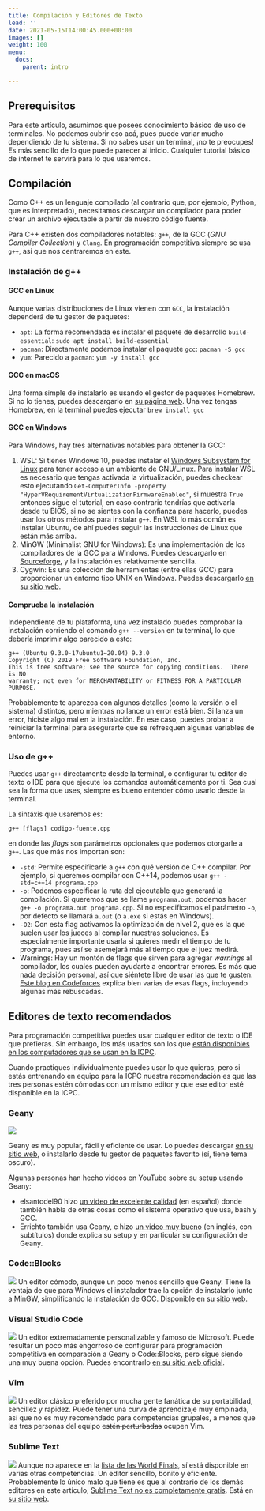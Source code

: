 ```yaml
---
title: Compilación y Editores de Texto
lead: ''
date: 2021-05-15T14:00:45.000+00:00
images: []
weight: 100
menu:
  docs:
    parent: intro

---
```


## Prerequisitos

Para este artículo, asumimos que posees conocimiento básico de uso de terminales. No
podemos cubrir eso acá, pues puede variar mucho dependiendo de tu sistema. Si no sabes
usar un terminal, ¡no te preocupes! Es más sencillo de lo que puede parecer al inicio.
Cualquier tutorial básico de internet te servirá para lo que usaremos.

## Compilación

Como C++ es un lenguaje compilado 
(al contrario que, por ejemplo, Python, que es interpretado),
necesitamos descargar un compilador para poder
crear un archivo ejecutable a partir de nuestro código fuente.

Para C++ existen dos compiladores notables: `g++`, de la GCC 
(_GNU Compiler Collection_) y `Clang`.
En programación competitiva siempre se usa `g++`, así que nos centraremos en este.

### Instalación de g++

#### GCC en Linux
Aunque varias distribuciones de Linux vienen con `GCC`, 
la instalación dependerá de tu gestor de paquetes:
* `apt`: La forma recomendada es instalar el paquete de desarrollo `build-essential`:
`sudo apt install build-essential`
* `pacman`: Directamente podemos instalar el paquete `gcc`:
`pacman -S gcc`
* `yum`: Parecido a `pacman`: `yum -y install gcc`

#### GCC en macOS
Una forma simple de instalarlo es usando el gestor de paquetes Homebrew.
Si no lo tienes, puedes descargarlo en [su página web](https://brew.sh).
Una vez tengas Homebrew, en la 
terminal puedes ejecutar `brew install gcc`

#### GCC en Windows
Para Windows, hay tres alternativas notables para obtener la GCC:
  1. WSL: Si tienes Windows 10, puedes instalar el 
  [Windows Subsystem for Linux](https://docs.microsoft.com/en-us/windows/wsl/install-win10) 
  para tener acceso a un ambiente de GNU/Linux.
  Para instalar WSL es necesario que tengas activada la virtualización, puedes checkear esto
  ejecutando `Get-ComputerInfo -property "HyperVRequirementVirtualizationFirmwareEnabled"`, si muestra `True`
  entonces sigue el tutorial, en caso contrario tendrías que activarla desde tu BIOS, si no
  se sientes con la confianza para hacerlo, puedes usar los otros métodos para instalar `g++`.
  En WSL lo más común es instalar Ubuntu, de ahí puedes seguir las instrucciones de Linux que están más arriba.
  1. MinGW (Minimalist GNU for Windows): Es una implementación de los 
  compiladores de la GCC para Windows. 
  Puedes descargarlo en [Sourceforge](https://sourceforge.net/projects/mingw/), 
  y la instalación es relativamente sencilla.
  1. Cygwin: Es una colección de herramientas (entre ellas GCC) para proporcionar un
  entorno tipo UNIX en Windows. Puedes descargarlo [en su sitio web](https://www.cygwin.com/).

#### Comprueba la instalación

Independiente de tu plataforma, una vez instalado puedes comprobar la instalación corriendo el comando `g++ --version` en tu terminal, lo que debería imprimir algo parecido a esto:
```
g++ (Ubuntu 9.3.0-17ubuntu1~20.04) 9.3.0
Copyright (C) 2019 Free Software Foundation, Inc.
This is free software; see the source for copying conditions.  There is NO
warranty; not even for MERCHANTABILITY or FITNESS FOR A PARTICULAR PURPOSE.
```
Probablemente te aparezca con algunos detalles (como la versión o el sistema) distintos, pero mientras no lance un error está bien. Si lanza un error, hiciste algo mal en la
instalación. En ese caso, puedes probar a reiniciar la terminal para asegurarte que se refresquen algunas variables de entorno.

### Uso de g++
Puedes usar `g++` directamente desde la terminal, o configurar tu editor de texto o IDE para
que ejecute los comandos automáticamente por ti. Sea cual sea la forma que uses, siempre
es bueno entender cómo usarlo desde la terminal.

La sintáxis que usaremos es:
```
g++ [flags] codigo-fuente.cpp
```
en donde las _flags_ son parámetros opcionales que podemos otorgarle a `g++`. Las que más
nos importan son:

  * `-std`: Permite especificarle a `g++` con qué versión de C++ compilar. Por ejemplo, si
  queremos compilar con C++14, podemos usar `g++ -std=c++14 programa.cpp`
  * `-o`: Podemos especificar la ruta del ejecutable que generará la compilación. Si queremos
  que se llame `programa.out`, podemos hacer `g++ -o programa.out programa.cpp`. Si no especificamos
  el parámetro `-o`, por defecto se llamará `a.out` (o `a.exe` si estás en Windows).
  * `-O2`: Con esta flag activamos la optimización de nivel 2, que es la que suelen usar
  los jueces al compilar nuestras soluciones. Es especialmente importante usarla si quieres
  medir el tiempo de tu programa, pues así se asemejará más al tiempo que el juez medirá.
  * Warnings: Hay un montón de flags que sirven para agregar _warnings_ al compilador,
  los cuales pueden ayudarte a encontrar errores. Es más que nada decisión personal, así
  que siéntete libre de usar las que te gusten. [Este blog en Codeforces](https://codeforces.com/blog/entry/15547)
  explica bien varias de esas flags, incluyendo algunas más rebuscadas.


## Editores de texto recomendados

Para programación competitiva puedes usar cualquier editor de texto o IDE que prefieras.
Sin embargo, los más usados son los que [están disponibles en los computadores que se usan
en la ICPC](https://icpc.global/worldfinals/programming-environment).

Cuando practiques individualmente puedes usar lo que quieras, pero si estás entrenando
en equipo para la ICPC nuestra recomendación es que las tres personas estén cómodas
con un mismo editor y que ese editor esté disponible en la ICPC.

### Geany

<img src="../geany.png"/>

Geany es muy popular, fácil y eficiente de usar. Lo puedes descargar [en su sitio web](https://www.geany.org/),
o instalarlo desde tu gestor de paquetes favorito (sí, tiene tema oscuro).

Algunas personas han hecho videos en YouTube sobre su setup usando Geany:
* elsantodel90 hizo [un video de excelente calidad](https://www.youtube.com/watch?v=Du6cC5Dwapo) (en español) 
donde también habla de otras cosas como el sistema operativo que usa, bash y GCC.
* Errichto también usa Geany, e hizo [un video muy bueno](https://www.youtube.com/watch?v=ePZEkbbf3fc)
(en inglés, con subtítulos) donde explica su setup y en particular su configuración de Geany.

### Code::Blocks
<img src="../codeblocks.png"></img>
Un editor cómodo, aunque un poco menos sencillo que Geany. Tiene la ventaja
de que para Windows el instalador trae la opción de instalarlo junto a MinGW, 
simplificando la instalación de GCC.  Disponible en su 
[sitio web](https://www.codeblocks.org/).

### Visual Studio Code
<img src="../vscode.png"></img>
Un editor extremadamente personalizable y famoso de Microsoft. 
Puede resultar un poco más engorroso de configurar para programación 
competitiva en comparación a Geany o Code::Blocks, pero sigue 
siendo una muy buena opción. Puedes encontrarlo [en su sitio web oficial](https://code.visualstudio.com/).

### Vim
<img src="../vim.png"></img>
Un editor clásico preferido por mucha gente fanática de su portabilidad,
sencillez y rapidez. Puede tener una curva de aprendizaje muy empinada, así que no
es muy recomendado para competencias grupales, a menos que las tres personas del
equipo <strike>estén perturbadas</strike> ocupen Vim.

### Sublime Text
<img src="../sublimetext.png"></img>
Aunque no aparece en la [lista de las World Finals](https://icpc.global/worldfinals/programming-environment),
sí está disponible en varias otras competencias. Un editor sencillo, bonito y eficiente. Probablemente
lo único malo que tiene es que al contrario de los demás editores en este artículo,
[Sublime Text no es completamente gratis](https://www.sublimehq.com/store/text). Está en [su
sitio web](https://www.sublimetext.com/).

